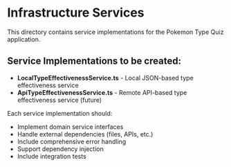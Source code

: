 # Infrastructure Services

This directory contains service implementations for the Pokemon Type Quiz application.

## Service Implementations to be created:

- **LocalTypeEffectivenessService.ts** - Local JSON-based type effectiveness service
- **ApiTypeEffectivenessService.ts** - Remote API-based type effectiveness service (future)

Each service implementation should:
- Implement domain service interfaces
- Handle external dependencies (files, APIs, etc.)
- Include comprehensive error handling
- Support dependency injection
- Include integration tests